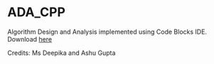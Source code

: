 # ADA_CPP
Algorithm Design and Analysis implemented using Code Blocks IDE.
Download [here](http://www.codeblocks.org/downloads)

Credits: Ms Deepika and Ashu Gupta
